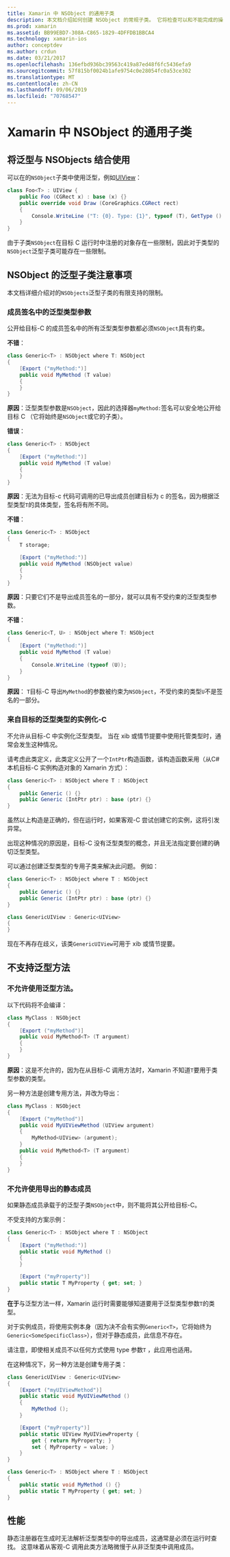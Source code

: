 ```yaml
---
title: Xamarin 中 NSObject 的通用子类
description: 本文档介绍如何创建 NSObject 的常规子类。 它将检查可以和不能完成的操作，讨论静态注册器并了解性能。
ms.prod: xamarin
ms.assetid: BB99EBD7-308A-C865-1829-4DFFDB1BBCA4
ms.technology: xamarin-ios
author: conceptdev
ms.author: crdun
ms.date: 03/21/2017
ms.openlocfilehash: 136efbd936bc39563c419a87ed48f6fc5436efa9
ms.sourcegitcommit: 57f815bf0024b1afe9754c0e28054fc0a53ce302
ms.translationtype: MT
ms.contentlocale: zh-CN
ms.lasthandoff: 09/06/2019
ms.locfileid: "70768547"
---
```

# <a name="generic-subclasses-of-nsobject-in-xamarinios"></a>Xamarin 中 NSObject 的通用子类

## <a name="using-generics-with-nsobjects"></a>将泛型与 NSObjects 结合使用

可以在的`NSObject`子类中使用泛型，例如[UIView](xref:UIKit.UIView)：

```csharp
class Foo<T> : UIView {
    public Foo (CGRect x) : base (x) {}
    public override void Draw (CoreGraphics.CGRect rect)
    {
        Console.WriteLine ("T: {0}. Type: {1}", typeof (T), GetType ().Name);
    }
}
```

由于子类`NSObject`在目标 C 运行时中注册的对象存在一些限制，因此对于类型的`NSObject`泛型子类可能存在一些限制。

## <a name="considerations-for-generic-subclasses-of-nsobject"></a>NSObject 的泛型子类注意事项

本文档详细介绍对的`NSObjects`泛型子类的有限支持的限制。

### <a name="generic-type-arguments-in-member-signatures"></a>成员签名中的泛型类型参数

公开给目标-C 的成员签名中的所有泛型类型参数都必须`NSObject`具有约束。

**不错**：

```csharp
class Generic<T> : NSObject where T: NSObject
{
    [Export ("myMethod:")]
    public void MyMethod (T value)
    {
    }
}
```

**原因**：泛型类型参数是`NSObject`，因此的选择器`myMethod:`签名可以安全地公开给目标 C （它将始终是`NSObject`或它的子类）。

**错误**：

```csharp
class Generic<T> : NSObject
{
    [Export ("myMethod:")]
    public void MyMethod (T value)
    {
    }
}
```

**原因**：无法为目标-c 代码可调用的已导出成员创建目标为 c 的签名，因为根据泛型类型`T`的具体类型，签名将有所不同。

**不错**：

```csharp
class Generic<T> : NSObject
{
    T storage;

    [Export ("myMethod:")]
    public void MyMethod (NSObject value)
    {
    }
}
```

**原因**：只要它们不是导出成员签名的一部分，就可以具有不受约束的泛型类型参数。

**不错**：

```csharp
class Generic<T, U> : NSObject where T: NSObject
{
    [Export ("myMethod:")]
    public void MyMethod (T value)
    {
        Console.WriteLine (typeof (U));
    }
}
```

**原因**： `T`目标-C 导出`MyMethod`的参数被约束为`NSObject`，不受约束的类型`U`不是签名的一部分。

### <a name="instantiations-of-generic-types-from-objective-c"></a>来自目标的泛型类型的实例化-C

不允许从目标-C 中实例化泛型类型。 当在 xib 或情节提要中使用托管类型时，通常会发生这种情况。

请考虑此类定义，此类定义公开了一个`IntPtr`构造函数，该构造函数采用（从C#本机目标-C 实例构造对象的 Xamarin 方式）：

```csharp
class Generic<T> : NSObject where T : NSObject
{
    public Generic () {}
    public Generic (IntPtr ptr) : base (ptr) {}
}
```

虽然以上构造是正确的，但在运行时，如果客观-C 尝试创建它的实例，这将引发异常。

出现这种情况的原因是，目标-C 没有泛型类型的概念，并且无法指定要创建的确切泛型类型。

可以通过创建泛型类型的专用子类来解决此问题。 例如：

```csharp
class Generic<T> : NSObject where T : NSObject
{
    public Generic () {}
    public Generic (IntPtr ptr) : base (ptr) {}
}

class GenericUIView : Generic<UIView>
{
}
```

现在不再存在歧义，该类`GenericUIView`可用于 xib 或情节提要。

## <a name="no-support-for-generic-methods"></a>不支持泛型方法

### <a name="generic-methods-are-not-allowed"></a>不允许使用泛型方法。

以下代码将不会编译：

```csharp
class MyClass : NSObject
{
    [Export ("myMethod")]
    public void MyMethod<T> (T argument)
    {
    }
}
```

**原因**：这是不允许的，因为在从目标-C 调用方法时，Xamarin 不知道`T`要用于类型参数的类型。

另一种方法是创建专用方法，并改为导出：

```csharp
class MyClass : NSObject
{
    [Export ("myMethod")]
    public void MyUIViewMethod (UIView argument)
    {
        MyMethod<UIView> (argument);
    }
    public void MyMethod<T> (T argument)
    {
    }
}
```

### <a name="no-exported-static-members-allowed"></a>不允许使用导出的静态成员

如果静态成员承载于的泛型子类`NSObject`中，则不能将其公开给目标-C。

不受支持的方案示例：

```csharp
class Generic<T> : NSObject where T : NSObject
{
    [Export ("myMethod:")]
    public static void MyMethod ()
    {
    }

    [Export ("myProperty")]
    public static T MyProperty { get; set; }
}
```

**在于**与泛型方法一样，Xamarin 运行时需要能够知道要用于泛型类型参数`T`的类型。

对于实例成员，将使用实例本身（因为决不会有实例`Generic<T>`，它将始终为`Generic<SomeSpecificClass>`），但对于静态成员，此信息不存在。

请注意，即使相关成员不以任何方式使用 type 参数`T` ，此应用也适用。

在这种情况下，另一种方法是创建专用子类：

```csharp
class GenericUIView : Generic<UIView>
{
    [Export ("myUIViewMethod")]
    public static void MyUIViewMethod ()
    {
        MyMethod ();
    }

    [Export ("myProperty")]
    public static UIView MyUIViewProperty {
        get { return MyProperty; }
        set { MyProperty = value; }
    }
}

class Generic<T> : NSObject where T : NSObject
{
    public static void MyMethod () {}
    public static T MyProperty { get; set; }
}
```

## <a name="performance"></a>性能

静态注册器在生成时无法解析泛型类型中的导出成员，这通常是必须在运行时查找。 这意味着从客观-C 调用此类方法略微慢于从非泛型类中调用成员。
